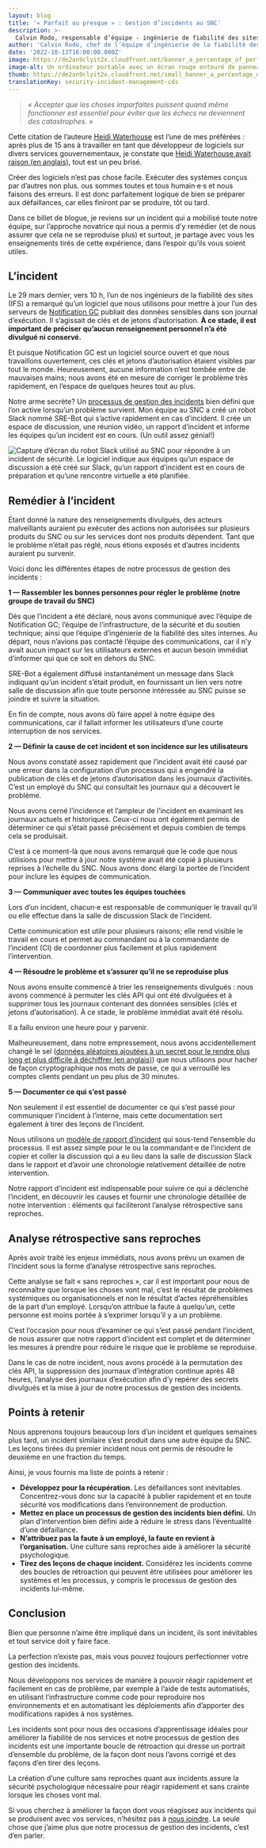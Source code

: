 ```yaml
---
layout: blog
title: '« Parfait ou presque » : Gestion d’incidents au SNC'
description: >-
  Calvin Rodo, responsable d’équipe - ingénierie de fiabilité des sites et infonuagique, offre un aperçu du processus de gestion des incidents au SNC, axé sur les leçons apprises.
author: 'Calvin Rodo, chef de l’équipe d’ingénierie de la fiabilité des sites (IFS)'
date: '2022-10-13T16:00:00.000Z'
image: https://de2an9clyit2x.cloudfront.net/banner_a_percentage_of_perfection_incident_management_at_cds_f2f8ea5925.jpeg
image-alt: Un ordinateur portable avec un écran rouge entouré de panneaux de danger, d'un sablier, d'une icône de paramètres et d'une bouée de sauvetage.
thumb: https://de2an9clyit2x.cloudfront.net/small_banner_a_percentage_of_perfection_incident_management_at_cds_f2f8ea5925.jpeg
translationKey: security-incident-management-cds
---
```

> *« Accepter que les choses imparfaites puissent quand même fonctionner est essentiel pour éviter que les échecs ne deviennent des catastrophes. »*

Cette citation de l’auteure [Heidi Waterhouse](https://twitter.com/wiredferret) est l’une de mes préférées : après plus de 15 ans à travailler en tant que développeur de logiciels sur divers services gouvernementaux, je constate que [Heidi Waterhouse avait raison (en anglais)](https://increment.com/reliability/failure-is-okay/), tout est un peu brisé.

Créer des logiciels n’est pas chose facile. Exécuter des systèmes conçus par d’autres non plus. ous sommes toutes et tous humain·e·s et nous faisons des erreurs. Il est donc parfaitement logique de bien se préparer aux défaillances, car elles finiront par se produire, tôt ou tard.

Dans ce billet de blogue, je reviens sur un incident qui a mobilisé toute notre équipe, sur l’approche novatrice qui nous a permis d’y remédier (et de nous assurer que cela ne se reproduise plus) et surtout, je partage avec vous les enseignements tirés de cette expérience, dans l’espoir qu’ils vous soient utiles. 

## L’incident

Le 29 mars dernier, vers 10 h, l’un de nos ingénieurs de la fiabilité des sites (IFS) a remarqué qu’un logiciel que nous utilisons pour mettre à jour l’un des serveurs de [Notification GC](https://notification.canada.ca/accueil) publiait des données sensibles dans son journal d’exécution. Il s’agissait de clés et de jetons d’autorisation. **À ce stade, il est important de préciser qu’aucun renseignement personnel n’a été divulgué ni conservé.**  

Et puisque Notification GC est un logiciel source ouvert et que nous travaillons ouvertement, ces clés et jetons d’autorisation étaient visibles par tout le monde. Heureusement, aucune information n’est tombée entre de mauvaises mains; nous avons été en mesure de corriger le problème très rapidement, en l’espace de quelques heures tout au plus.

Notre arme secrète? Un [processus de gestion des incidents](https://github.com/cds-snc/site-reliability-engineering-public/blob/main/docs/processus_de_gestion_dincidents_au_snc.md) bien défini que l’on active lorsqu’un problème survient.
Mon équipe au SNC a créé un robot Slack nommé SRE-Bot qui s’active rapidement en cas d’incident. Il crée un espace de discussion, une réunion vidéo, un rapport d’incident et informe les équipes qu’un incident est en cours. (Un outil assez génial!)

![Capture d’écran du robot Slack utilisé au SNC pour répondre à un incident de sécurité. Le logiciel indique aux équipes qu’un espace de discussion a été créé sur Slack, qu’un rapport d’incident est en cours de préparation et qu’une rencontre virtuelle a été planifiée.](https://de2an9clyit2x.cloudfront.net/sre_start_incident_fr_670a9d33d6.jpeg)

## Remédier à l’incident
Étant donné la nature des renseignements divulgués, des acteurs malveillants auraient pu exécuter des actions non autorisées sur plusieurs produits du SNC ou sur les services dont nos produits dépendent. Tant que le problème n’était pas réglé, nous étions exposés et d’autres incidents auraient pu survenir.

Voici donc les différentes étapes de notre processus de gestion des incidents  :

**1 — Rassembler les bonnes personnes pour régler le problème (notre groupe de travail du SNC)**

Dès que l’incident a été déclaré, nous avons communiqué avec l’équipe de Notification GC; l’équipe de l’infrastructure, de la sécurité et du soutien technique; ainsi que l’équipe d’ingénierie de la fiabilité des sites internes. Au départ, nous n’avions pas contacté l’équipe des communications, car il n’y avait aucun impact sur les utilisateurs externes et aucun besoin immédiat d’informer qui que ce soit en dehors du SNC. 

SRE-Bot a également diffusé instantanément un message dans Slack indiquant qu’un incident s’était produit, en fournissant un lien vers notre salle de discussion afin que toute personne intéressée au SNC puisse se joindre et suivre la situation.

En fin de compte, nous avons dû faire appel à notre équipe des communications, car il fallait informer les utilisateurs d’une courte interruption de nos services.

**2 — Définir la cause de cet incident et son incidence sur les utilisateurs**

Nous avons constaté assez rapidement que l’incident avait été causé par une erreur dans la configuration d’un processus qui a engendré la publication de clés et de jetons d’autorisation dans les journaux d’activités. C’est un employé du SNC qui consultait les journaux qui a découvert le problème. 

Nous avons cerné l’incidence et l’ampleur de l’incident en examinant les journaux actuels et historiques. Ceux-ci nous ont également permis de déterminer ce qui s’était passé précisément et depuis combien de temps cela se produisait. 

C’est à ce moment-là que nous avons remarqué que le code que nous utilisions pour mettre à jour notre système avait été copié à plusieurs reprises à l’échelle du SNC. Nous avons donc élargi la portée de l’incident pour inclure les équipes de communication. 

**3 — Communiquer avec toutes les équipes touchées**

Lors d’un incident, chacun·e est responsable de communiquer le travail qu’il ou elle effectue dans la salle de discussion Slack de l’incident. 


Cette communication est utile pour plusieurs raisons; elle rend visible le travail en cours et permet au commandant ou à la commandante de l’incident (CI) de coordonner plus facilement et plus rapidement l’intervention. 

**4 — Résoudre le problème et s’assurer qu’il ne se reproduise plus**

Nous avons ensuite commencé à trier les renseignements divulgués : nous avons commencé à permuter les clés API qui ont été divulguées et à supprimer tous les journaux contenant des données sensibles (clés et jetons d’autorisation). À ce stade, le problème immédiat avait été résolu. 

Il a fallu environ une heure pour y parvenir.

Malheureusement, dans notre empressement, nous avons accidentellement changé le sel ([données aléatoires ajoutées à un secret pour le rendre plus long et plus difficile à déchiffrer (en anglais)](https://cheatsheetseries.owasp.org/cheatsheets/Password_Storage_Cheat_Sheet.html#salting)) que nous utilisons pour hacher de façon cryptographique nos mots de passe, ce qui a verrouillé les comptes clients pendant un peu plus de 30 minutes. 

**5 — Documenter ce qui s’est passé**

Non seulement il est essentiel de documenter ce qui s’est passé pour communiquer l’incident à l’interne, mais cette documentation sert également à tirer des leçons de l’incident. 

Nous utilisons un [modèle de rapport d’incident](https://github.com/cds-snc/site-reliability-engineering-public/blob/main/docs/modele_de_rapport_dincident_de_produit.md) qui sous-tend l’ensemble du processus. Il est assez simple pour le ou la commandant·e de l’incident de copier et coller la discussion qui a eu lieu dans la salle de discussion Slack dans le rapport et d’avoir une chronologie relativement détaillée de notre intervention. 

Notre rapport d’incident est indispensable pour suivre ce qui a déclenché l’incident, en découvrir les causes et fournir une chronologie détaillée de notre intervention : éléments qui faciliteront l’analyse rétrospective sans reproches. 

## Analyse rétrospective sans reproches

Après avoir traité les enjeux immédiats, nous avons prévu un examen de l’incident sous la forme d’analyse rétrospective sans reproches.

Cette analyse se fait « sans reproches », car il est important pour nous de reconnaître que lorsque les choses vont mal, c’est le résultat de problèmes systémiques ou organisationnels et non le résultat d’actes répréhensibles de la part d’un employé. Lorsqu’on attribue la faute à quelqu’un, cette personne est moins portée à s’exprimer lorsqu’il y a un problème. 


C’est l’occasion pour nous d’examiner ce qui s’est passé pendant l’incident, de nous assurer que notre rapport d’incident est complet et de déterminer les mesures à prendre pour réduire le risque que le problème se reproduise. 

Dans le cas de notre incident, nous avons procédé à la permutation des clés API, la suppression des journaux d’intégration continue après 48 heures, l’analyse des journaux d’exécution afin d’y repérer des secrets divulgués et la mise à jour de notre processus de gestion des incidents.

## Points à retenir 

Nous apprenons toujours beaucoup lors d’un incident et quelques semaines plus tard, un incident similaire s’est produit dans une autre équipe du SNC. Les leçons tirées du premier incident nous ont permis de résoudre le deuxième en une fraction du temps.

Ainsi, je vous fournis ma liste de points à retenir :

* **Développez pour la récupération.** Les défaillances sont inévitables. Concentrez-vous donc sur la capacité à publier rapidement et en toute sécurité vos modifications dans l’environnement de production.
* **Mettez en place un processus de gestion des incidents bien défini.** Un plan d’intervention bien défini aide à réduire le stress dans l’éventualité d’une défaillance.
* **N’attribuez pas la faute à un employé, la faute en revient à l’organisation.** Une culture sans reproches aide à améliorer la sécurité psychologique.
* **Tirez des leçons de chaque incident.** Considérez les incidents comme des boucles de rétroaction qui peuvent être utilisées pour améliorer les systèmes et les processus, y compris le processus de gestion des incidents lui-même.

## Conclusion

Bien que personne n’aime être impliqué dans un incident, ils sont inévitables et tout service doit y faire face. 

La perfection n’existe pas, mais vous pouvez toujours perfectionner votre gestion des incidents.

Nous développons nos services de manière à pouvoir réagir rapidement et facilement en cas de problème, par exemple à l’aide de tests automatisés, en utilisant l’infrastructure comme code pour reproduire nos environnements et en automatisant les déploiements afin d’apporter des modifications rapides à nos systèmes. 

Les incidents sont pour nous des occasions d’apprentissage idéales pour améliorer la fiabilité de nos services et notre processus de gestion des incidents est une importante boucle de rétroaction qui dresse un portrait d’ensemble du problème, de la façon dont nous l’avons corrigé et des façons d’en tirer des leçons.

La création d’une culture sans reproches quant aux incidents assure la sécurité psychologique nécessaire pour réagir rapidement et sans crainte lorsque les choses vont mal. 

Si vous cherchez à améliorer la façon dont vous réagissez aux incidents qui se produisent avec vos services, n’hésitez pas à [nous joindre](https://numerique.canada.ca/encadrement-et-conseil/). La seule chose que j’aime plus que notre processus de gestion des incidents, c’est d’en parler. 
